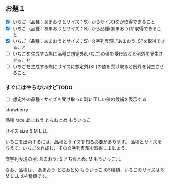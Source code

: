 
## お題１

- [X] いちご（品種：あまおうとサイズ：S）からサイズ(S)が取得できること
- [X] いちご（品種：あまおうとサイズ：S）から品種(あまおう)が取得できること
- [X] いちご（品種：あまおうとサイズ：S）文字列表現_"あまおう: S"を取得できること
- [ ] いちごを生成する際に品種に想定外(いちご)の値を受け取ると例外を発生させること
- [ ] いちごを生成する際にサイズに想定外(XL)の値を受け取ると例外を発生させること

### すぐにはやらないけどTODO
- [ ] 想定外の品種・サイズを受け取った時に正しい値の候補を表示する

strawberry

品種 race
あまおう
とちおとめ
もういっこ

サイズ size
S
M
L
LL


いちごを出荷するには、品種とサイズを知る必要があります。
品種とサイズを与えて、いちごを作成し、その文字列表現を取得しましょう。


文字列表現の例: あまおう: S とちおとめ: M もういっこ: L



なお、品種は、 あまおう とちおとめ もういっこ の3種類、いちごのサイズは S M L LL の4種類です。


